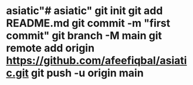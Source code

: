 # asiatic"# asiatic"  git init git add README.md git commit -m "first commit" git branch -M main git remote add origin https://github.com/afeefiqbal/asiatic.git git push -u origin main

